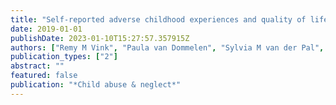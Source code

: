```yaml
---
title: "Self-reported adverse childhood experiences and quality of life among children in the two last grades of Dutch elementary education"
date: 2019-01-01
publishDate: 2023-01-10T15:27:57.357915Z
authors: ["Remy M Vink", "Paula van Dommelen", "Sylvia M van der Pal", "Iris Eekhout", "Fieke D Pannebakker", "Mariska Klein Velderman", "Marga Haagmans", "Tim Mulder", "Mariëlle Dekker"]
publication_types: ["2"]
abstract: ""
featured: false
publication: "*Child abuse & neglect*"
---
```


